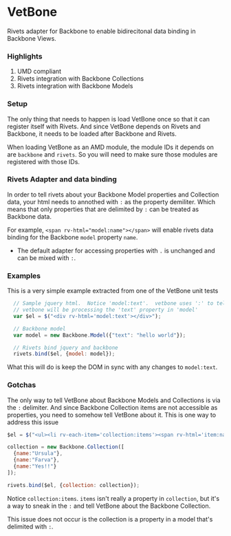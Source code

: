 VetBone
=======

Rivets adapter for Backbone to enable bidirecitonal data binding in Backbone Views.


### Highlights

1. UMD compliant
2. Rivets integration with Backbone Collections
3. Rivets integration with Backbone Models

### Setup

The only thing that needs to happen is load VetBone once so that it can register itself with Rivets. And since VetBone depends on Rivets and Backbone, it needs to be loaded after Backbone and Rivets.

When loading VetBone as an AMD module, the module IDs it depends on are `backbone` and `rivets`. So you will need to make sure those modules are registered with those IDs.

### Rivets Adapter and data binding

In order to tell rivets about your Backbone Model properties and Collection data, your html needs to annothed with `:` as the property demiliter.  Which means that only properties that are delimited by `:` can be treated as Backbone data.

For example, `<span rv-html="model:name"></span>` will enable rivets data binding for the Backbone `model` property `name`.

* The default adapter for accessing properties with `.` is unchanged and can be mixed with `:`.

### Examples

This is a very simple example extracted from one of the VetBone unit tests

``` javascript
  // Sample jquery html.  Notice 'model:text'.  vetbone uses ':' to tell rivets that
  // vetbone will be processing the 'text' property in 'model'
  var $el = $("<div rv-html='model:text'></div>");

  // Backbone model
  var model = new Backbone.Model({"text": "hello world"});

  // Rivets bind jquery and backbone
  rivets.bind($el, {model: model});
```

What this will do is keep the DOM in sync with any changes to `model:text`.

### Gotchas

The only way to tell VetBone about Backbone Models and Collections is via the `:` delimiter.  And since Backbone Collection items are not accessible as properties, you need to somehow tell VetBone about it.  This is one way to address this issue

``` javascript
$el = $("<ul><li rv-each-item='collection:items'><span rv-html='item:name'></span></li></lu>");

collection = new Backbone.Collection([
  {name:"Ursula"},
  {name:"Farva"},
  {name:"Yes!!"}
]);

rivets.bind($el, {collection: collection});
```

Notice `collection:items`.  `items` isn't really a property in `collection`, but it's a way to sneak in the `:` and tell VetBone about the Backbone Collection.

This issue does not occur is the collection is a property in a model that's delimited with `:`.
